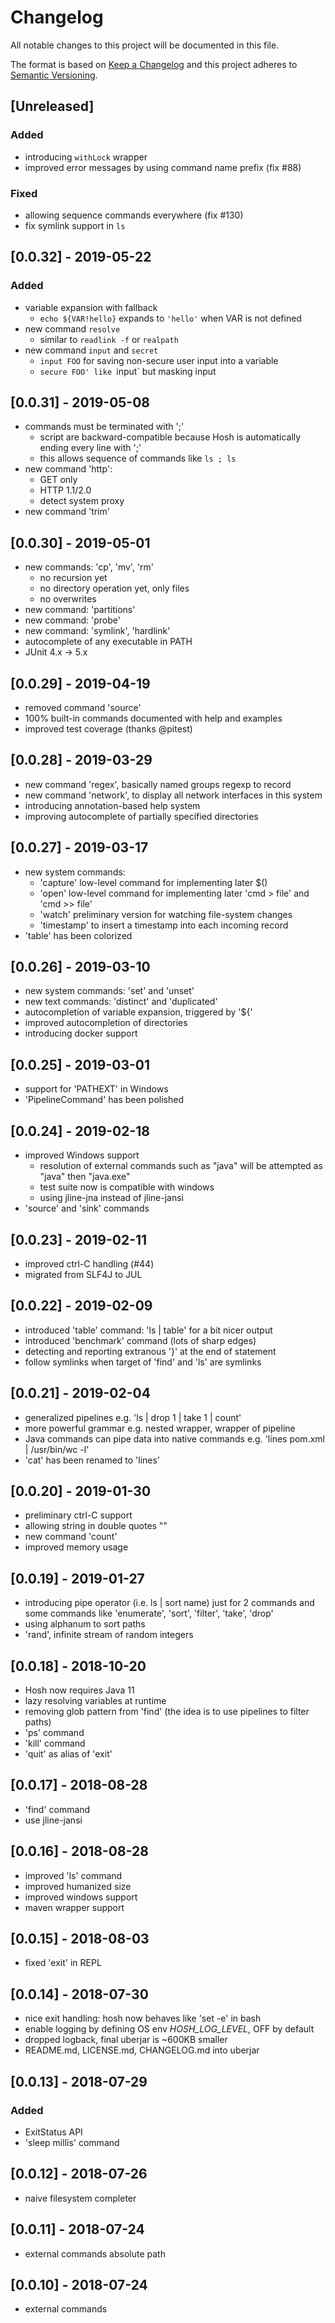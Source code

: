# Changelog
All notable changes to this project will be documented in this file.

The format is based on [Keep a Changelog](https://keepachangelog.com/en/1.0.0/)
and this project adheres to [Semantic Versioning](https://semver.org/spec/v2.0.0.html).

## [Unreleased]
### Added
- introducing `withLock` wrapper
- improved error messages by using command name prefix (fix #88)

### Fixed
- allowing sequence commands everywhere (fix #130)
- fix symlink support in `ls`

## [0.0.32] - 2019-05-22
### Added
- variable expansion with fallback
   - `echo ${VAR!hello}` expands to `'hello'` when VAR is not defined
- new command `resolve`
   - similar to `readlink -f` or `realpath`
- new command `input` and `secret`
   - `input FOO` for saving non-secure user input into a variable
   - `secure FOO' like `input` but masking input

## [0.0.31] - 2019-05-08
- commands must be terminated with ';'
    - script are backward-compatible because Hosh is automatically ending every line with ';'
    - this allows sequence of commands like `ls ; ls`
- new command 'http':
    - GET only
    - HTTP 1.1/2.0
    - detect system proxy
- new command 'trim'

## [0.0.30] - 2019-05-01
- new commands: 'cp', 'mv', 'rm'
   - no recursion yet
   - no directory operation yet, only files
   - no overwrites
- new command: 'partitions'
- new command: 'probe'
- new command: 'symlink', 'hardlink'
- autocomplete of any executable in PATH
- JUnit 4.x -> 5.x

## [0.0.29] - 2019-04-19
- removed command 'source'
- 100% built-in commands documented with help and examples
- improved test coverage (thanks @pitest)

## [0.0.28] - 2019-03-29
- new command 'regex', basically named groups regexp to record
- new command 'network', to display all network interfaces in this system
- introducing annotation-based help system
- improving autocomplete of partially specified directories

## [0.0.27] - 2019-03-17
- new system commands:
   - 'capture' low-level command for implementing later $()
   - 'open' low-level command for implementing later 'cmd > file' and 'cmd >> file'
   - 'watch' preliminary version for watching file-system changes
   - 'timestamp' to insert a timestamp into each incoming record
- 'table' has been colorized

## [0.0.26] - 2019-03-10
- new system commands: 'set' and 'unset'
- new text commands: 'distinct' and 'duplicated'
- autocompletion of variable expansion, triggered by '${'
- improved autocompletion of directories
- introducing docker support

## [0.0.25] - 2019-03-01
- support for 'PATHEXT' in Windows
- 'PipelineCommand' has been polished

## [0.0.24] - 2019-02-18
- improved Windows support
    + resolution of external commands such as "java" will be attempted as "java" then "java.exe"
    + test suite now is compatible with windows
    + using jline-jna instead of jline-jansi
- 'source' and 'sink' commands

## [0.0.23] - 2019-02-11
- improved ctrl-C handling (#44)
- migrated from SLF4J to JUL

## [0.0.22] - 2019-02-09
- introduced 'table' command: 'ls | table' for a bit nicer output
- introduced 'benchmark' command (lots of sharp edges)
- detecting and reporting extranous '}' at the end of statement
- follow symlinks when target of 'find' and 'ls' are symlinks

## [0.0.21] - 2019-02-04
- generalized pipelines e.g. 'ls | drop 1 | take 1 | count'
- more powerful grammar e.g. nested wrapper, wrapper of pipeline
- Java commands can pipe data into native commands e.g. 'lines pom.xml | /usr/bin/wc -l'
- 'cat' has been renamed to 'lines'

## [0.0.20] - 2019-01-30
- preliminary ctrl-C support
- allowing string in double quotes ""
- new command 'count'
- improved memory usage

## [0.0.19] - 2019-01-27
- introducing pipe operator (i.e. ls | sort name) just for 2 commands
  and some commands like 'enumerate', 'sort', 'filter', 'take', 'drop'
- using alphanum to sort paths
- 'rand', infinite stream of random integers

## [0.0.18] - 2018-10-20
- Hosh now requires Java 11
- lazy resolving variables at runtime
- removing glob pattern from 'find'
  (the idea is to use pipelines to filter paths)
- 'ps' command
- 'kill' command
- 'quit' as alias of 'exit'

## [0.0.17] - 2018-08-28
- 'find' command
- use jline-jansi

## [0.0.16] - 2018-08-28
- improved 'ls' command
- improved humanized size
- improved windows support
- maven wrapper support

## [0.0.15] - 2018-08-03
- fixed 'exit' in REPL

## [0.0.14] - 2018-07-30
- nice exit handling: hosh now behaves like 'set -e' in bash
- enable logging by defining OS env *HOSH_LOG_LEVEL*, OFF by default
- dropped logback, final uberjar is ~600KB smaller
- README.md, LICENSE.md, CHANGELOG.md into uberjar

## [0.0.13] - 2018-07-29
### Added
- ExitStatus API
- 'sleep millis' command

## [0.0.12] - 2018-07-26
- naive filesystem completer

## [0.0.11] - 2018-07-24
- external commands absolute path

## [0.0.10] - 2018-07-24
- external commands
